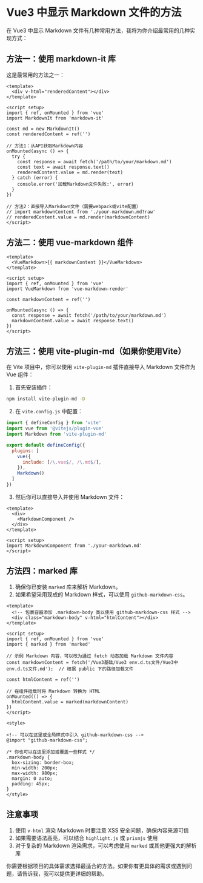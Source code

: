 # Vue3 中显示 Markdown 文件的方法

在 Vue3 中显示 Markdown 文件有几种常用方法，我将为你介绍最常用的几种实现方式：

## 方法一：使用 markdown-it 库

这是最常用的方法之一：

```vue
<template>
  <div v-html="renderedContent"></div>
</template>

<script setup>
import { ref, onMounted } from 'vue'
import MarkdownIt from 'markdown-it'

const md = new MarkdownIt()
const renderedContent = ref('')

// 方法1：从API获取Markdown内容
onMounted(async () => {
  try {
    const response = await fetch('/path/to/your/markdown.md')
    const text = await response.text()
    renderedContent.value = md.render(text)
  } catch (error) {
    console.error('加载Markdown文件失败:', error)
  }
})

// 方法2：直接导入Markdown文件（需要webpack或vite配置）
// import markdownContent from './your-markdown.md?raw'
// renderedContent.value = md.render(markdownContent)
</script>
```



## 方法二：使用 vue-markdown 组件

```vue
<template>
  <VueMarkdown>{{ markdownContent }}</VueMarkdown>
</template>

<script setup>
import { ref, onMounted } from 'vue'
import VueMarkdown from 'vue-markdown-render'

const markdownContent = ref('')

onMounted(async () => {
  const response = await fetch('/path/to/your/markdown.md')
  markdownContent.value = await response.text()
})
</script>
```



## 方法三：使用 vite-plugin-md（如果你使用Vite）

在 Vite 项目中，你可以使用 `vite-plugin-md` 插件直接导入 Markdown 文件作为 Vue 组件：

1. 首先安装插件：

```bash
npm install vite-plugin-md -D
```

2. 在 `vite.config.js` 中配置：

```javascript
import { defineConfig } from 'vite'
import vue from '@vitejs/plugin-vue'
import Markdown from 'vite-plugin-md'

export default defineConfig({
  plugins: [
    vue({
      include: [/\.vue$/, /\.md$/],
    }),
    Markdown()
  ]
})
```

3. 然后你可以直接导入并使用 Markdown 文件：

```vue
<template>
  <div>
    <MarkdownComponent />
  </div>
</template>

<script setup>
import MarkdownComponent from './your-markdown.md'
</script>
```



## 方法四：marked 库
1. 确保你已安装 `marked` 库来解析 Markdown。
2. 如果希望采用现成的 Markdown 样式，可以使用 `github-markdown-css`。


```
<template>
  <!-- 包裹容器添加 .markdown-body 类以使用 github-markdown-css 样式 -->
  <div class="markdown-body" v-html="htmlContent"></div>
</template>

<script setup>
import { ref, onMounted } from 'vue'
import { marked } from 'marked'

// 示例 Markdown 内容，可以改为通过 fetch 动态加载 Markdown 文件内容
const markdownContent = fetch('/Vue3基础/Vue3 env.d.ts文件/Vue3中env.d.ts文件.md');  // 根据 public 下的路径加载文件

const htmlContent = ref('')

// 在组件挂载时将 Markdown 转换为 HTML
onMounted(() => {
  htmlContent.value = marked(markdownContent)
})
</script>

<style>

<!-- 可以在这里或全局样式中引入 github-markdown-css -->
@import "github-markdown-css";
  
/* 你也可以在这里添加或覆盖一些样式 */
.markdown-body {
  box-sizing: border-box;
  min-width: 200px;
  max-width: 980px;
  margin: 0 auto;
  padding: 45px;
}
</style>
```



## 注意事项

1. 使用 `v-html` 渲染 Markdown 时要注意 XSS 安全问题，确保内容来源可信
2. 如果需要语法高亮，可以结合 `highlight.js` 或 `prismjs` 使用
3. 对于复杂的 Markdown 渲染需求，可以考虑使用 `marked` 或其他更强大的解析库

你需要根据项目的具体需求选择最适合的方法。如果你有更具体的需求或遇到问题，请告诉我，我可以提供更详细的帮助。



